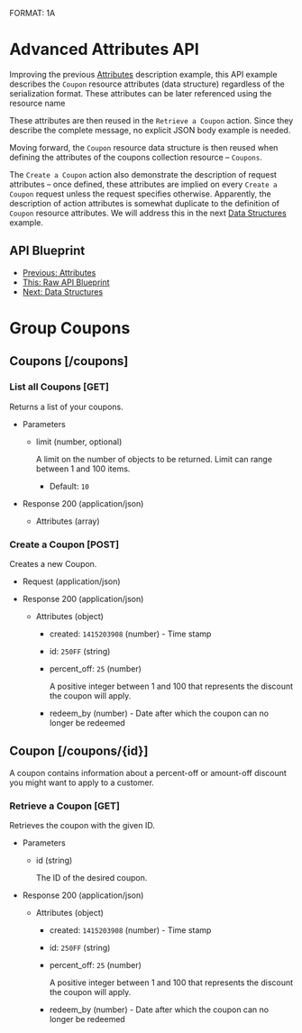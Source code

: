 FORMAT: 1A

# Advanced Attributes API
Improving the previous [Attributes](08.%20Attributes.md) description example, this API example describes the `Coupon` resource attributes (data structure) regardless of the serialization format. These attributes can be later referenced using the resource name

These attributes are then reused in the `Retrieve a Coupon` action. Since they describe the complete message, no explicit JSON body example is needed.

Moving forward, the `Coupon` resource data structure is then reused when defining the attributes of the coupons collection resource – `Coupons`.

The `Create a Coupon` action also demonstrate the description of request attributes – once defined, these attributes are implied on every `Create a Coupon` request unless the request specifies otherwise. Apparently, the description of action attributes is somewhat duplicate to the definition of `Coupon` resource attributes. We will address this in the next [Data Structures](10.%20Data%20Structures.md) example.

## API Blueprint
+ [Previous: Attributes](08.%20Attributes.md)
+ [This: Raw API Blueprint](https://raw.github.com/apiaryio/api-blueprint/master/examples/09.%20Advanced%20Attributes.md)
+ [Next: Data Structures](10.%20Data%20Structures.md)

# Group Coupons

## Coupons [/coupons]

### List all Coupons [GET]
Returns a list of your coupons.

+ Parameters

    + limit (number, optional)

        A limit on the number of objects to be returned. Limit can range between 1 and 100 items.

        + Default: `10`

+ Response 200 (application/json)

    + Attributes (array)

### Create a Coupon [POST]
Creates a new Coupon.

+ Request (application/json)

+ Response 200 (application/json)

    + Attributes (object)
        + created: `1415203908` (number) - Time stamp
        + id: `250FF` (string)
        + percent_off: `25` (number)

            A positive integer between 1 and 100 that represents the discount the coupon will apply.

        + redeem_by (number) - Date after which the coupon can no longer be redeemed



## Coupon [/coupons/{id}]
A coupon contains information about a percent-off or amount-off discount you might want to apply to a customer.

### Retrieve a Coupon [GET]
Retrieves the coupon with the given ID.

+ Parameters

    + id (string)

        The ID of the desired coupon.


+ Response 200 (application/json)

    + Attributes (object)
        + created: `1415203908` (number) - Time stamp
        + id: `250FF` (string)
        + percent_off: `25` (number)

            A positive integer between 1 and 100 that represents the discount the coupon will apply.

        + redeem_by (number) - Date after which the coupon can no longer be redeemed


